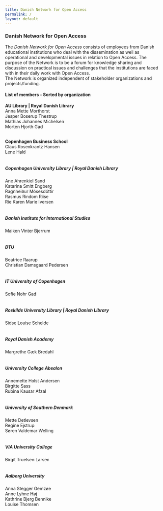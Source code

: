 ```yaml
---
title: Danish Network for Open Access 
permalink: /
layout: default
---
```


### Danish Network for Open Access

The _Danish Network for Open Access_ consists of employees from Danish educational institutions 
who deal with the dissemination as well as operational and developmental issues in relation to Open Access. 
The purpose of the Network is to be a forum for knowledge sharing and discussion on practical issues and challenges 
that the institutions are faced with in their daily work with Open Access.<br/> 
The Network is organized independent of stakeholder organizations and projects/funding.

#### List of members - Sorted by organization

**AU Library | Royal Danish Library**<br/>
Anna Mette Morthorst<br/>
Jesper Boserup Thestrup<br/>
Mathias Johannes Michelsen<br/>
Morten Hjorth Gad<br/><br/>

**Copenhagen Business School**
<br>Claus Rosenkrantz Hansen<br/>
Lene Hald<br/><br/>

##### Copenhagen University Library | Royal Danish Library
Ane Ahrenkiel Sand<br/>
Katarina Smitt Engberg<br/>
Ragnheiður Mósesdóttir<br/>
Rasmus Rindom Riise<br/>
Rie Karen Marie Iversen<br/><br/>

##### Danish Institute for International Studies
Maiken Vinter Bjerrum<br/><br/>

##### DTU
Beatrice Raarup<br/>
Christian Damsgaard Pedersen<br/><br/>

##### IT University of Copenhagen
Sofie Nohr Gad<br/><br/>

##### Roskilde University Library | Royal Danish Library
Sidse Louise Schelde<br/><br/>

##### Royal Danish Academy
Margrethe Gæk Bredahl<br/><br/>

##### University College Absalon
Annemette Holst Andersen<br/>
Birgitte Sass<br/>
Rubina Kausar Afzal<br/><br/>

##### University of Southern Denmark
Mette Detlevsen<br/>
Regine Ejstrup<br/>
Søren Valdemar Welling<br/><br/>

##### VIA University College
Birgit Truelsen Larsen<br/><br/>

##### Aalborg University
Anna Stegger Gemzøe<br/>
Anne Lyhne Høj<br/>
Kathrine Bjerg Bennike<br/> 
Louise Thomsen<br/>
